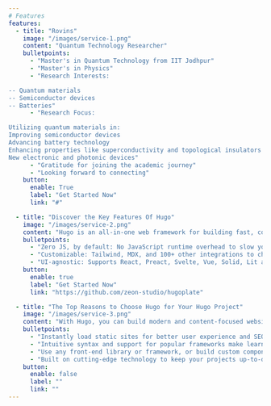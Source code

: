 ```yaml
---
# Features
features:
  - title: "Rovins"
    image: "/images/service-1.png"
    content: "Quantum Technology Researcher"
    bulletpoints:
      - "Master's in Quantum Technology from IIT Jodhpur"
      - "Master's in Physics"
      - "Research Interests:

-- Quantum materials
-- Semiconductor devices
-- Batteries"
      - "Research Focus:

Utilizing quantum materials in:
Improving semiconductor devices
Advancing battery technology
Enhancing properties like superconductivity and topological insulators for:
New electronic and photonic devices"
      - "Gratitude for joining the academic journey"
      - "Looking forward to connecting"
    button:
      enable: True
      label: "Get Started Now"
      link: "#"

  - title: "Discover the Key Features Of Hugo"
    image: "/images/service-2.png"
    content: "Hugo is an all-in-one web framework for building fast, content-focused websites. It offers a range of exciting features for developers and website creators. Some of the key features are:"
    bulletpoints:
      - "Zero JS, by default: No JavaScript runtime overhead to slow you down."
      - "Customizable: Tailwind, MDX, and 100+ other integrations to choose from."
      - "UI-agnostic: Supports React, Preact, Svelte, Vue, Solid, Lit and more."
    button:
      enable: true
      label: "Get Started Now"
      link: "https://github.com/zeon-studio/hugoplate"

  - title: "The Top Reasons to Choose Hugo for Your Hugo Project"
    image: "/images/service-3.png"
    content: "With Hugo, you can build modern and content-focused websites without sacrificing performance or ease of use."
    bulletpoints:
      - "Instantly load static sites for better user experience and SEO."
      - "Intuitive syntax and support for popular frameworks make learning and using Hugo a breeze."
      - "Use any front-end library or framework, or build custom components, for any project size."
      - "Built on cutting-edge technology to keep your projects up-to-date with the latest web standards."
    button:
      enable: false
      label: ""
      link: ""
---
```

